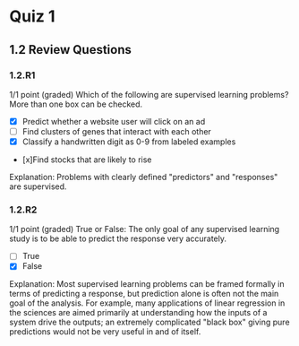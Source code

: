 # Quiz 1
## 1.2 Review Questions
### 1.2.R1
1/1 point (graded)
Which of the following are supervised learning problems? More than one box can be checked.

- [x] Predict whether a website user will click on an ad
- [ ] Find clusters of genes that interact with each other
- [x] Classify a handwritten digit as 0-9 from labeled examples
- [x]Find stocks that are likely to rise

Explanation: 
Problems with clearly defined "predictors" and
"responses" are supervised.

### 1.2.R2
1/1 point (graded)
True or False: The only goal of any supervised learning study is to be able to predict the response very accurately.

- [ ] True
- [x] False

Explanation:
Most supervised learning problems can be framed formally
in terms of predicting a response, but prediction alone is often not the main goal of the analysis. For example, many applications of linear regression in the sciences are aimed primarily at understanding how the inputs of a system drive the outputs; an extremely complicated "black box" giving pure predictions would not be very useful in and of itself.
